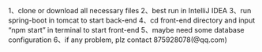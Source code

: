 1、clone or download all necessary files
2、best run in IntelliJ IDEA
3、run spring-boot in tomcat to start back-end
4、cd front-end directory and input “npm start” in terminal to start front-end
5、maybe need some database configuration
6、if any problem, plz contact 875928078(@qq.com) 
